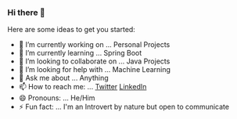 ### Hi there 👋

<!--
**Bishow-Thapa/Bishow-Thapa** is a ✨ _special_ ✨ repository because its `README.md` (this file) appears on your GitHub profile.
-->

Here are some ideas to get you started:

- 🔭 I’m currently working on ... Personal Projects
- 🌱 I’m currently learning ... Spring Boot
- 👯 I’m looking to collaborate on ... Java Projects
- 🤔 I’m looking for help with ... Machine Learning
- 💬 Ask me about ... Anything
- 📫 How to reach me: ... [Twitter](https://twitter.com/BishowThapa12) [LinkedIn](https://www.linkedin.com/in/bishowthapa/)
- 😄 Pronouns: ... He/Him
- ⚡ Fun fact: ... I'm an Introvert by nature but open to communicate 
